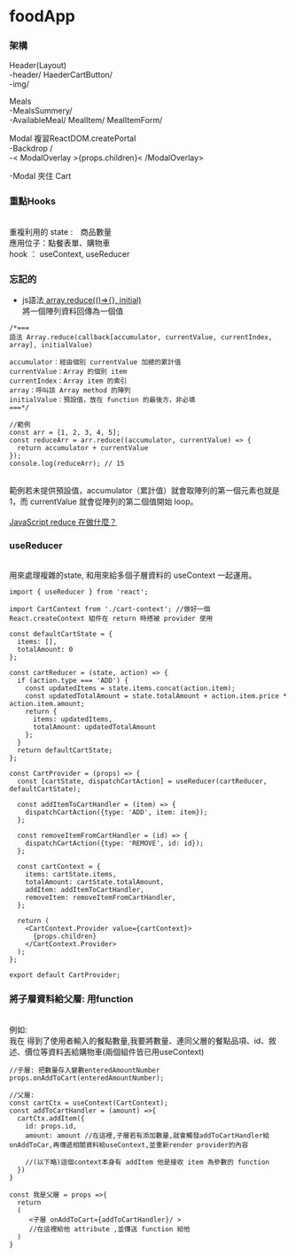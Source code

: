 # foodApp
 <h3>架構</h3>
 Header(Layout) <br>
 -header/ HaederCartButton/<br>
 -img/
 
 Meals <br>
 -MealsSummery/<br>
 -AvailableMeal/ MealItem/ MealItemForm/ <br>
 
 Modal 複習ReactDOM.createPortal<br> 
 -Backdrop /<br>
 -< ModalOverlay >{props.children}< /ModalOverlay> <br>
 
 -Modal 夾住 Cart <br> 
 
 <h3>重點Hooks</h3><br/>
 重複利用的 state :　商品數量<br/>
 應用位子：點餐表單、購物車<br/>
 hook ： useContext, useReducer<br/>
 
 <h3>忘記的</h3>
 <ul>
 <li>js語法<a href="https://fred-zone.blogspot.com/2017/01/javascript-mapreduce.html">
   array.reduce(()=>{}, initial)</a></li>將一個陣列資料回傳為一個值
 </ul>
 
```
/*===
語法 Array.reduce(callback[accumulator, currentValue, currentIndex, array], initialValue)

accumulator：經由個別 currentValue 加總的累計值
currentValue：Array 的個別 item
currentIndex：Array item 的索引
array：呼叫該 Array method 的陣列
initialValue：預設值，放在 function 的最後方，非必填
===*/

//範例
const arr = [1, 2, 3, 4, 5];
const reduceArr = arr.reduce((accumulator, currentValue) => {
  return accumulator + currentValue
});
console.log(reduceArr); // 15
```

<br/>
範例若未提供預設值，accumulator（累計值）就會取陣列的第一個元素也就是 1，而 currentValue 就會從陣列的第二個值開始 loop。<br/>
<br>
<a href="https://w3c.hexschool.com/blog/a2cb755f">JavaScript reduce 在做什麼？</a>

<h3>useReducer</h3><br>
用來處理複雜的state, 和用來給多個子層資料的 useContext 一起運用。<br>

```
import { useReducer } from 'react';

import CartContext from './cart-context'; //做好一個 React.createContext 組件在 return 時搭被 provider 使用

const defaultCartState = {
  items: [],
  totalAmount: 0
};

const cartReducer = (state, action) => {
  if (action.type === 'ADD') {
    const updatedItems = state.items.concat(action.item);
    const updatedTotalAmount = state.totalAmount + action.item.price * action.item.amount;
    return {
      items: updatedItems,
      totalAmount: updatedTotalAmount
    };
  }
  return defaultCartState;
};

const CartProvider = (props) => {
  const [cartState, dispatchCartAction] = useReducer(cartReducer, defaultCartState);

  const addItemToCartHandler = (item) => {
    dispatchCartAction({type: 'ADD', item: item});
  };

  const removeItemFromCartHandler = (id) => {
    dispatchCartAction({type: 'REMOVE', id: id});
  };

  const cartContext = {
    items: cartState.items,
    totalAmount: cartState.totalAmount,
    addItem: addItemToCartHandler,
    removeItem: removeItemFromCartHandler,
  };

  return (
    <CartContext.Provider value={cartContext}>
      {props.children}
    </CartContext.Provider>
  );
};

export default CartProvider;
```

<h3>將子層資料給父層: 用function</h3><br>
例如: <br/>
我在<MealItemForm / > 得到了使用者輸入的餐點數量,我要將數量、連同父層<MealTtem / >的餐點品項、id、敘述、價位等資料丟給購物車(兩個組件皆已用useContext)

```
//子層: 把數量存入變數enteredAmountNumber
props.onAddToCart(enteredAmountNumber);

//父層:
const cartCtx = useContext(CartContext);
const addToCartHandler = (amount) =>{
  cartCtx.addItem({
    id: props.id,
    amount: amount //在這裡,子層若有添加數量,就會觸發addToCartHandler給onAddToCar,再傳遞相關資料給useContext,並重新render provider的內容
    
    //(以下略)這個context本身有 addItem 他是接收 item 為參數的 function
  })
}

const 我是父層 = props =>{
  return
  (
     <子層 onAddToCart={addToCartHandler}/ > 
     //在這裡給他 attribute ,並傳送 function 給他
  )
}
```


